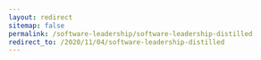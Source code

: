 ```yaml
---
layout: redirect
sitemap: false
permalink: /software-leadership/software-leadership-distilled
redirect_to: /2020/11/04/software-leadership-distilled
---
```

